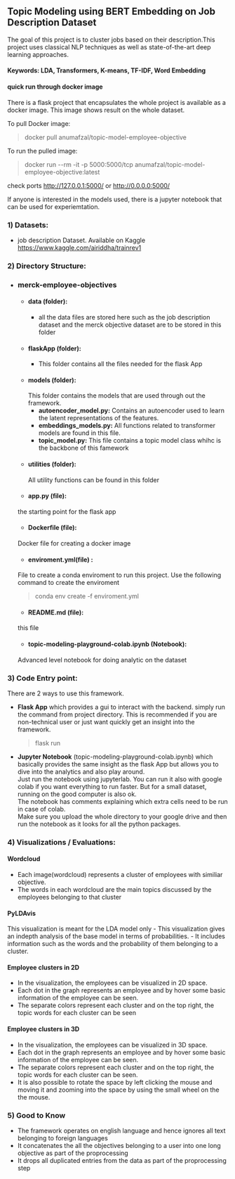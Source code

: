 ## Topic Modeling using BERT Embedding on Job Description Dataset

The goal of this project is to cluster jobs based on their description.This project uses classical NLP techniques as well as
state-of-the-art deep learning approaches.
#### Keywords: LDA, Transformers, K-means, TF-IDF, Word Embedding

#### quick run through docker image
There is a flask project that encapsulates the whole project is available as a docker image.
This image shows result on the whole dataset.

To pull Docker image:
> docker pull anumafzal/topic-model-employee-objective

To run the pulled image:
> docker run --rm -it -p 5000:5000/tcp anumafzal/topic-model-employee-objective:latest


check ports http://127.0.0.1:5000/ or http://0.0.0.0:5000/

If anyone is interested in the models used, there is a jupyter notebook that can be used for experiemtation.

### 1) Datasets:

- job description Dataset. Available on Kaggle
https://www.kaggle.com/airiddha/trainrev1

### 2) Directory Structure:

- ### merck-employee-objectives
    - #### __data (folder):__
        - all the data files are stored here such as the job description dataset and the merck objective dataset are to be stored in this folder
    - #### __flaskApp (folder):__
        - This folder contains all the files needed for the flask App
    - #### __models (folder):__
        This folder contains the models that are used through out the framework.
        - __autoencoder_model.py:__ Contains an autoencoder used to learn the latent representations of the features.
        - __embeddings_models.py:__ All functions related to transformer models are found in this file.
        - __topic_model.py:__ This file contains a topic model class whihc is the backbone of this famework
    - #### __utilities (folder):__
        All utility functions can be found in this folder
    - #### __app.py (file):__
    the starting point for the flask app
    - #### __Dockerfile (file):__
    Docker file for creating a docker image
    - #### __enviroment.yml(file)__ :
    File to create a conda enviroment to run this project. Use the following command to create the enviroment
    > conda env create -f enviroment.yml
    - #### __README.md (file):__
    this file
    - #### __topic-modeling-playground-colab.ipynb (Notebook):__
    Advanced level notebook for doing analytic on the dataset

### 3) Code Entry point:

There are 2 ways to use this framework.
- __Flask App__ which provides a gui to interact with the backend. simply run the command from project directory. This is recommended if you are non-technical user or just want quickly get an insight into the framework.
    > flask run

- __Jupyter Notebook__ (topic-modeling-playground-colab.ipynb) which basically provides the same insight as the flask App but allows you to dive into the analytics and also play around.\
 Just run the notebook using jupyterlab. You can run it also with google colab if you want everything to run faster. But for a small dataset, running on the good computer is also ok.\
  The notebook has comments explaining which extra cells need to be run in case of colab. \
  Make sure you upload the whole directory to your google drive and then run the notebook as it looks for all the python packages.

### 4) Visualizations / Evaluations:

#### Wordcloud
   - Each image(wordcloud) represents a cluster of employees with similiar objective.
   - The words in each wordcloud are the main topics discussed by the employees belonging to that cluster

#### PyLDAvis
This visualization is meant for the LDA model only
    - This visualization gives an indepth analysis of the base model in terms of probabilities.
    - It includes information such as the words and the probability of them belonging to a cluster.
#### Employee clusters in 2D
   - In the visualization, the employees can be visualized in 2D space.
   - Each dot in the graph represents an employee and by hover some basic information of the employee can be seen.
   - The separate colors represent each cluster and on the top right, the topic words for each cluster can be seen
#### Employee clusters in 3D
   - In the visualization, the employees can be visualized in 3D space.
   - Each dot in the graph represents an employee and by hover some basic information of the employee can be seen.
   - The separate colors represent each cluster and on the top right, the topic words for each cluster can be seen.
   - It is also possible to rotate the space by left clicking the mouse and moving it and zooming into the space by using the small
        wheel on the the mouse.

### 5) Good to Know
- The framework operates on english language and hence ignores all text belonging to foreign languages
- It concatenates the all the objectives belonging to a user into one long objective as part of the proprocessing
- It drops all duplicated entries from the data as part of the proprocessing step
